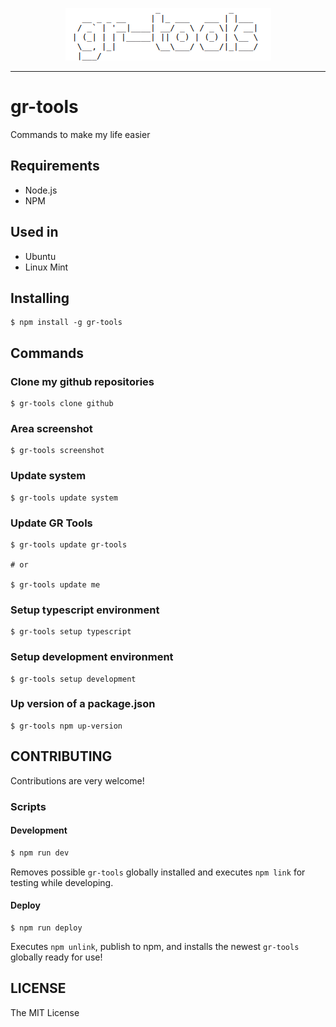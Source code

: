 <p align="center">
  <img src="./assets/logo.png" />
</p>

---

# gr-tools

Commands to make my life easier

## Requirements

* Node.js
* NPM

## Used in

* Ubuntu
* Linux Mint

## Installing

```
$ npm install -g gr-tools
```

## Commands

### Clone my github repositories

```
$ gr-tools clone github
```

### Area screenshot

```
$ gr-tools screenshot
```

### Update system

```
$ gr-tools update system
```

### Update GR Tools

```
$ gr-tools update gr-tools

# or

$ gr-tools update me
```

### Setup typescript environment

```
$ gr-tools setup typescript
```

### Setup development environment

```
$ gr-tools setup development
```

### Up version of a package.json

```
$ gr-tools npm up-version
```

## CONTRIBUTING

Contributions are very welcome!

### Scripts

#### Development

```bash
$ npm run dev
```

Removes possible `gr-tools` globally installed and executes `npm link` for testing while developing.

#### Deploy

```
$ npm run deploy
```

Executes `npm unlink`, publish to npm, and installs the newest `gr-tools` globally ready for use!

## LICENSE

The MIT License
